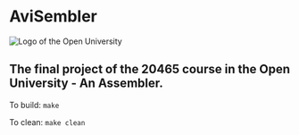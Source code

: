 # AviSembler

![Logo of the Open University](https://pbs.twimg.com/profile_images/1054627402314219520/lEOYlgbx_400x400.jpg)

## The final project of the 20465 course in the Open University - An Assembler.

To build: 
`make`

To clean: 
`make clean`
